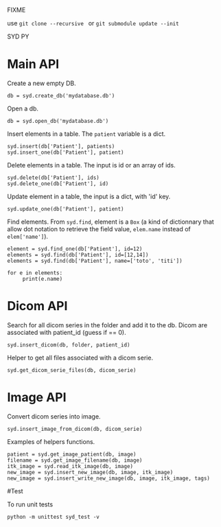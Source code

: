 FIXME 

use  ```git clone --recursive ``` or ```git submodule update --init```

SYD PY

# Main API

Create a new empty DB.

```
db = syd.create_db('mydatabase.db')
```

Open a db.

```
db = syd.open_db('mydatabase.db')
```

Insert elements in a table. The ```patient``` variable is a dict.

```
syd.insert(db['Patient'], patients)
syd.insert_one(db['Patient'], patient)
```

Delete elements in a table. The input is id or an array of ids.

```
syd.delete(db['Patient'], ids)
syd.delete_one(db['Patient'], id)
```

Update element in a table, the input is a dict, with 'id' key. 

```
syd.update_one(db['Patient'], patient)
```

Find elements. From ```syd.find```, element is a ```Box``` (a kind of
dictionnary that allow dot notation to retrieve the field value, ```elem.name```
instead of ```elem['name']```).

```
element = syd.find_one(db['Patient'], id=12)
elements = syd.find(db['Patient'], id=[12,14])
elements = syd.find(db['Patient'], name=['toto', 'titi'])

for e in elements:
     print(e.name)
```

# Dicom API

Search for all dicom series in the folder and add it to the db. Dicom are associated with patient_id (guess if == 0). 

```
syd.insert_dicom(db, folder, patient_id)
```

Helper to get all files associated with a dicom serie.

```
syd.get_dicom_serie_files(db, dicom_serie)
```

# Image API

Convert dicom series into image. 

```
syd.insert_image_from_dicom(db, dicom_serie)
```

Examples of helpers functions.

```
patient = syd.get_image_patient(db, image)
filename = syd.get_image_filename(db, image)
itk_image = syd.read_itk_image(db, image)
new_image = syd.insert_new_image(db, image, itk_image)
new_image = syd.insert_write_new_image(db, image, itk_image, tags)
```

#Test

To run unit tests

```
python -m unittest syd_test -v
```

